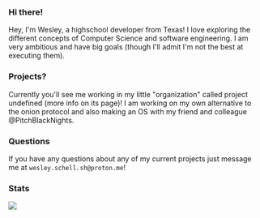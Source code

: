 ### Hi there!

Hey, I'm Wesley, a highschool developer from Texas! I love exploring the different concepts of Computer Science and software engineering. 
I am very ambitious and have big goals (though I'll admit I'm not the best at executing them). 

### Projects? 

Currently you'll see me working in my little "organization" called project undefined (more info on its page)!
I am working on my own alternative to the onion protocol and also making an OS with my friend and colleague @PitchBlackNights. 

### Questions

If you have any questions about any of my current projects just message me at ```wesley.schell.sh@proton.me```!

### Stats

<a href="https://wakatime.com"><img src="https://wakatime.com/share/@8b83758b-bdbc-45fc-99e8-c3cbc1feea8f/b5382061-26a2-4242-a17e-c72bf9594eeb.png" /></a>
